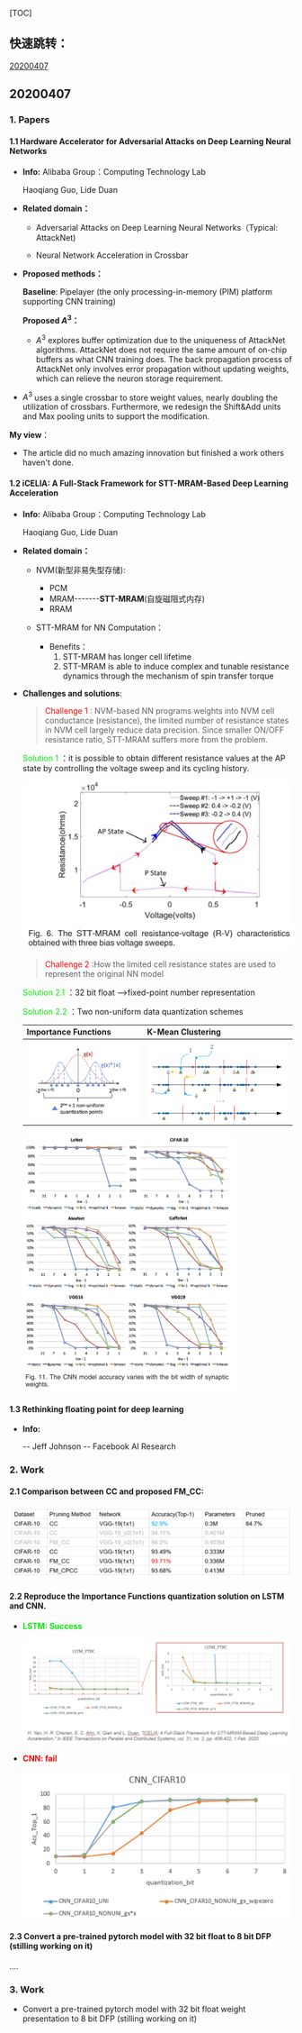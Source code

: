 [TOC]

## 快速跳转：

[20200407](#4.1)

## <span id="4.1">20200407</span>

### 1. Papers

#### 1.1 Hardware Accelerator for Adversarial Attacks on Deep Learning Neural Networks

* **Info:**
  Alibaba Group：Computing Technology Lab
  
  Haoqiang Guo, Lide Duan
  
* **Related domain：**

  * Adversarial Attacks on Deep Learning Neural Networks（Typical:  AttackNet)
  
  * Neural Network Acceleration in Crossbar
  
* **Proposed methods：**

  **Baseline**: Pipelayer (the only processing-in-memory (PIM) platform supporting CNN training)

  **Proposed $A^3$：**

  * $A^3$ explores buffer optimization due to the uniqueness of AttackNet algorithms.  AttackNet does not require the same amount of on-chip buffers as what CNN training does. The back propagation process of AttackNet only involves error propagation without updating weights, which can relieve the neuron storage requirement.
* $A^3$ uses a single crossbar to store weight values, nearly doubling the utilization of crossbars. Furthermore, we redesign the Shift&Add units and Max pooling units to support the modification.
  

**My view**：

  * The article did no much amazing innovation but finished a work others haven't done.

#### 1.2 iCELIA: A Full-Stack Framework for STT-MRAM-Based Deep Learning Acceleration

* **Info:**
  Alibaba Group：Computing Technology Lab

  Haoqiang Guo, Lide Duan

* **Related domain：**
  * NVM(新型非易失型存储):
    * PCM
    * MRAM-------**STT-MRAM**(自旋磁阻式内存)
    * RRAM

  * STT-MRAM for NN Computation：
    * Benefits：
      1. STT-MRAM has longer cell lifetime   
      2. STT-MRAM is able to induce complex and tunable resistance dynamics through the mechanism of spin transfer torque

* **Challenges and solutions**:

  > <font color="red">Challenge 1 </font>: NVM-based NN programs weights into NVM cell conductance (resistance),  the limited number of resistance states in NVM cell largely reduce data precision. Since smaller ON/OFF resistance ratio, STT-MRAM suffers more from the problem.

  <font color="gree">Solution 1 </font>：it is possible to obtain different resistance values at the AP state by controlling the voltage sweep and its cycling history. 

  ![1586244187271](202004工作记录.assets/1586244187271.png)

  

  > <font color="red">Challenge 2 </font>:How the limited cell resistance states are used to represent the original NN model

  <font color="gree">Solution 2.1 </font>：32 bit float ——>fixed-point number representation

  <font color="gree">Solution 2.2 </font>：Two non-uniform data quantization schemes

  | Importance Functions                                      | K-Mean Clustering                                         |
  | --------------------------------------------------------- | --------------------------------------------------------- |
  | ![1586244771171](202004工作记录.assets/1586244771171.png) | ![1586244791427](202004工作记录.assets/1586244791427.png) |

  ![1586244851909](202004工作记录.assets/1586244851909.png)

#### 1.3 Rethinking floating point for deep learning

* **Info:**

  -- Jeff Johnson
  -- Facebook AI Research

### 2. Work

#### 2.1 Comparison between CC and proposed  FM_CC:

![1586245105593](202004工作记录.assets/1586245105593.png) 

#### 2.2 Reproduce the **Importance Functions** quantization solution on LSTM and CNN.

* <font color="gree">**LSTM: Success**</font>

  ![1586245281498](202004工作记录.assets/1586245281498.png)

* <font color="red">**CNN: fail**</font>

  ![1586245344211](202004工作记录.assets/1586245344211.png)

#### 2.3 Convert a pre-trained pytorch model with 32 bit float to 8 bit DFP (stilling working on it)

....

### 3. Work

* Convert a pre-trained pytorch model with 32 bit float weight presentation to 8 bit DFP (stilling working on it)